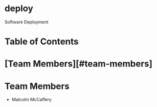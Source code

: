 deploy
======

Software Deployment

# Table of Contents

# [Team Members][#team-members]

# <a name="team-members">Team Members</a>

* Malcolm McCaffery
